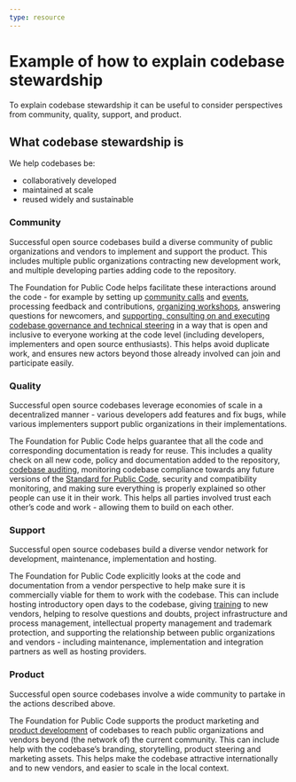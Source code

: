 ```yaml
---
type: resource
---
```


# Example of how to explain codebase stewardship

To explain codebase stewardship it can be useful to consider perspectives from
community, quality, support, and product.

## What codebase stewardship is

We help codebases be:

* collaboratively developed
* maintained at scale
* reused widely and sustainable

### Community

Successful open source codebases build a diverse community of public organizations and vendors to implement and support the product.
This includes multiple public organizations contracting new development work, and multiple developing parties adding code to the repository.

The Foundation for Public Code helps facilitate these interactions around the code - for example by setting up [community calls](../community-calls/index.md) and [events](../events/index.md), processing feedback and contributions, [organizing workshops](../workshops/index.md), answering questions for newcomers, and [supporting, consulting on and executing codebase governance and technical steering](../supporting-codebase-governance/index.md) in a way that is open and inclusive to everyone working at the code level (including developers, implementers and open source enthusiasts).
This helps avoid duplicate work, and ensures new actors beyond those already involved can join and participate easily.

### Quality

Successful open source codebases leverage economies of scale in a decentralized manner - various developers add features and fix bugs, while various implementers support public organizations in their implementations.

The Foundation for Public Code helps guarantee that all the code and corresponding documentation is ready for reuse.
This includes a quality check on all new code, policy and documentation added to the repository, [codebase auditing](../codebase-auditing/index.md), monitoring codebase compliance towards any future versions of the [Standard for Public Code](https://standard.publiccode.net/), security and compatibility monitoring, and making sure everything is properly explained so other people can use it in their work.
This helps all parties involved trust each other’s code and work - allowing them to build on each other.

### Support

Successful open source codebases build a diverse vendor network for development, maintenance, implementation and hosting.

The Foundation for Public Code explicitly looks at the code and documentation from a vendor perspective to help make sure it is commercially viable for them to work with the codebase.
This can include hosting introductory open days to the codebase, giving [training](../trainings/index.md) to new vendors, helping to resolve questions and doubts, project infrastructure and process management, intellectual property management and trademark protection, and supporting the relationship between public organizations and vendors - including maintenance, implementation and integration partners as well as hosting providers.

### Product

Successful open source codebases involve a wide community to partake in the actions described above.

The Foundation for Public Code supports the product marketing and [product development](../product-development/index.md) of codebases to reach public organizations and vendors beyond (the network of) the current community.
This can include help with the codebase’s branding, storytelling, product steering and marketing assets.
This helps make the codebase attractive internationally and to new vendors, and easier to scale in the local context.
